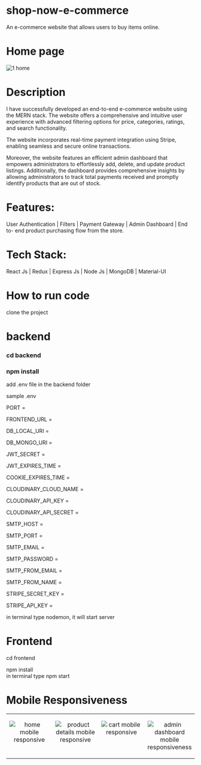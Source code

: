 # shop-now-e-commerce
An e-commerce website that allows users to buy items online.

# Home page
![1 home](https://github.com/gsunil1996/shop-now-e-commerce/assets/56502551/a0893ca2-228e-46a9-a707-cabaa01f14ce)

# Description
<p>
I have successfully developed an end-to-end e-commerce website using the MERN
stack. The website offers a comprehensive and intuitive user experience with
advanced filtering options for price, categories, ratings, and search functionality.
</p>

<p>
The website incorporates real-time payment integration using Stripe, enabling
seamless and secure online transactions.
</p>

<p>
Moreover, the website features an efficient admin dashboard that empowers
administrators to effortlessly add, delete, and update product listings. Additionally,
the dashboard provides comprehensive insights by allowing administrators to track
total payments received and promptly identify products that are out of stock.
</p>

# Features:
User Authentication | Filters | Payment Gateway | Admin Dashboard | End to-
end product purchasing flow from the store.

# Tech Stack: 
React Js | Redux | Express Js | Node Js | MongoDB | Material-UI

# How to run code
clone the project

# backend

<h3>cd backend </h1>
<h3>npm install</h3>

add .env file in the backend folder
<p>sample .env</p>

<p>PORT =</p>															
<p>FRONTEND_URL =</p>								
<p>DB_LOCAL_URI =</p>								
<p>DB_MONGO_URI =</p>									
<p>JWT_SECRET =</p>								
<p>JWT_EXPIRES_TIME =</p>							
<p>COOKIE_EXPIRES_TIME =</p>							
<p>CLOUDINARY_CLOUD_NAME =</p>							
<p>CLOUDINARY_API_KEY =</p>									
<p>CLOUDINARY_API_SECRET =</p>								
<p>SMTP_HOST =</p>								
<p>SMTP_PORT =</p>									
<p>SMTP_EMAIL =</p>								
<p>SMTP_PASSWORD =</p>								
<p>SMTP_FROM_EMAIL =</p>								
<p>SMTP_FROM_NAME =</p>			
<p>STRIPE_SECRET_KEY =</p>								
<p>STRIPE_API_KEY =</p>

in terminal type nodemon, it will start server

# Frontend
cd frontend
<div>npm install</div>
in terminal type npm start


# Mobile Responsiveness

<table align="center" >

<tbody>

<tr valign="top">

<td width="25%" align="center">

![home mobile responsive](https://github.com/gsunil1996/shop-now-e-commerce/assets/56502551/3a27d60b-325f-47c3-805d-f3e5b2a2b28c)

</td>

<td width="25%" align="center">

![product details mobile responsive](https://github.com/gsunil1996/shop-now-e-commerce/assets/56502551/1954c6c4-6f11-4a23-8198-dce388df79b5)

</td>

<td width="25%" align="center">
  
![cart mobile responsive](https://github.com/gsunil1996/shop-now-e-commerce/assets/56502551/646c0a68-bbb0-4c87-8cf6-5b97a9f81dcd)

</td>

<td width="25%" align="center">
  
![admin dashboard mobile responsiveness](https://github.com/gsunil1996/shop-now-e-commerce/assets/56502551/ecdd510b-f1a0-4304-82a0-0cfdc6fa2258)

</td>

</tr>

</tbody>

</table>
